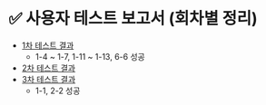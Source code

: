 # ✅ 사용자 테스트 보고서 (회차별 정리)

- [1차 테스트 결과](./user-test-report/1st.md)
    - 1-4 ~ 1-7, 1-11 ~ 1-13, 6-6 성공
- [2차 테스트 결과](./user-test-report/2nd.md)
- [3차 테스트 결과](./user-test-report/3rd.md)
    - 1-1, 2-2 성공

